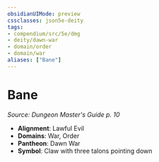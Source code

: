 ```yaml
---
obsidianUIMode: preview
cssclasses: json5e-deity
tags:
- compendium/src/5e/dmg
- deity/dawn-war
- domain/order
- domain/war
aliases: ["Bane"]
---
```

# Bane
*Source: Dungeon Master's Guide p. 10* 

- **Alignment**: Lawful Evil
- **Domains**: War, Order
- **Pantheon**: Dawn War
- **Symbol**: Claw with three talons pointing down